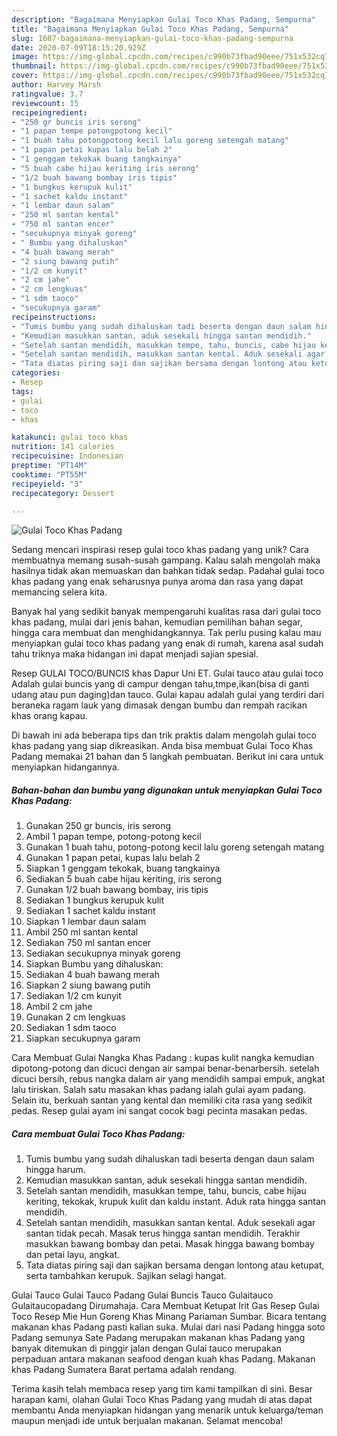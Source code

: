 ```yaml
---
description: "Bagaimana Menyiapkan Gulai Toco Khas Padang, Sempurna"
title: "Bagaimana Menyiapkan Gulai Toco Khas Padang, Sempurna"
slug: 1607-bagaimana-menyiapkan-gulai-toco-khas-padang-sempurna
date: 2020-07-09T18:15:20.929Z
image: https://img-global.cpcdn.com/recipes/c990b73fbad90eee/751x532cq70/gulai-toco-khas-padang-foto-resep-utama.jpg
thumbnail: https://img-global.cpcdn.com/recipes/c990b73fbad90eee/751x532cq70/gulai-toco-khas-padang-foto-resep-utama.jpg
cover: https://img-global.cpcdn.com/recipes/c990b73fbad90eee/751x532cq70/gulai-toco-khas-padang-foto-resep-utama.jpg
author: Harvey Marsh
ratingvalue: 3.7
reviewcount: 15
recipeingredient:
- "250 gr buncis iris serong"
- "1 papan tempe potongpotong kecil"
- "1 buah tahu potongpotong kecil lalu goreng setengah matang"
- "1 papan petai kupas lalu belah 2"
- "1 genggam tekokak buang tangkainya"
- "5 buah cabe hijau keriting iris serong"
- "1/2 buah bawang bombay iris tipis"
- "1 bungkus kerupuk kulit"
- "1 sachet kaldu instant"
- "1 lembar daun salam"
- "250 ml santan kental"
- "750 ml santan encer"
- "secukupnya minyak goreng"
- " Bumbu yang dihaluskan"
- "4 buah bawang merah"
- "2 siung bawang putih"
- "1/2 cm kunyit"
- "2 cm jahe"
- "2 cm lengkuas"
- "1 sdm taoco"
- "secukupnya garam"
recipeinstructions:
- "Tumis bumbu yang sudah dihaluskan tadi beserta dengan daun salam hingga harum."
- "Kemudian masukkan santan, aduk sesekali hingga santan mendidih."
- "Setelah santan mendidih, masukkan tempe, tahu, buncis, cabe hijau keriting, tekokak, krupuk kulit dan kaldu instant. Aduk rata hingga santan mendidih."
- "Setelah santan mendidih, masukkan santan kental. Aduk sesekali agar santan tidak pecah. Masak terus hingga santan mendidih. Terakhir masukkan bawang bombay dan petai. Masak hingga bawang bombay dan petai layu, angkat."
- "Tata diatas piring saji dan sajikan bersama dengan lontong atau ketupat, serta tambahkan kerupuk. Sajikan selagi hangat."
categories:
- Resep
tags:
- gulai
- toco
- khas

katakunci: gulai toco khas 
nutrition: 141 calories
recipecuisine: Indonesian
preptime: "PT14M"
cooktime: "PT55M"
recipeyield: "3"
recipecategory: Dessert

---
```



![Gulai Toco Khas Padang](https://img-global.cpcdn.com/recipes/c990b73fbad90eee/751x532cq70/gulai-toco-khas-padang-foto-resep-utama.jpg)

Sedang mencari inspirasi resep gulai toco khas padang yang unik? Cara membuatnya memang susah-susah gampang. Kalau salah mengolah maka hasilnya tidak akan memuaskan dan bahkan tidak sedap. Padahal gulai toco khas padang yang enak seharusnya punya aroma dan rasa yang dapat memancing selera kita.

Banyak hal yang sedikit banyak mempengaruhi kualitas rasa dari gulai toco khas padang, mulai dari jenis bahan, kemudian pemilihan bahan segar, hingga cara membuat dan menghidangkannya. Tak perlu pusing kalau mau menyiapkan gulai toco khas padang yang enak di rumah, karena asal sudah tahu triknya maka hidangan ini dapat menjadi sajian spesial.

Resep GULAI TOCO/BUNCIS khas Dapur Uni ET. Gulai tauco atau gulai toco Adalah gulai buncis yang di campur dengan tahu,tmpe,ikan(bisa di ganti udang atau pun daging)dan tauco. Gulai kapau adalah gulai yang terdiri dari beraneka ragam lauk yang dimasak dengan bumbu dan rempah racikan khas orang kapau.


Di bawah ini ada beberapa tips dan trik praktis dalam mengolah gulai toco khas padang yang siap dikreasikan. Anda bisa membuat Gulai Toco Khas Padang memakai 21 bahan dan 5 langkah pembuatan. Berikut ini cara untuk menyiapkan hidangannya.

<!--inarticleads1-->

##### Bahan-bahan dan bumbu yang digunakan untuk menyiapkan Gulai Toco Khas Padang:

1. Gunakan 250 gr buncis, iris serong
1. Ambil 1 papan tempe, potong-potong kecil
1. Gunakan 1 buah tahu, potong-potong kecil lalu goreng setengah matang
1. Gunakan 1 papan petai, kupas lalu belah 2
1. Siapkan 1 genggam tekokak, buang tangkainya
1. Sediakan 5 buah cabe hijau keriting, iris serong
1. Gunakan 1/2 buah bawang bombay, iris tipis
1. Sediakan 1 bungkus kerupuk kulit
1. Sediakan 1 sachet kaldu instant
1. Siapkan 1 lembar daun salam
1. Ambil 250 ml santan kental
1. Sediakan 750 ml santan encer
1. Sediakan secukupnya minyak goreng
1. Siapkan  Bumbu yang dihaluskan:
1. Sediakan 4 buah bawang merah
1. Siapkan 2 siung bawang putih
1. Sediakan 1/2 cm kunyit
1. Ambil 2 cm jahe
1. Gunakan 2 cm lengkuas
1. Sediakan 1 sdm taoco
1. Siapkan secukupnya garam


Cara Membuat Gulai Nangka Khas Padang : kupas kulit nangka kemudian dipotong-potong dan dicuci dengan air sampai benar-benarbersih. setelah dicuci bersih, rebus nangka dalam air yang mendidih sampai empuk, angkat lalu tiriskan. Salah satu masakan khas padang ialah gulai ayam padang. Selain itu, berkuah santan yang kental dan memiliki cita rasa yang sedikit pedas. Resep gulai ayam ini sangat cocok bagi pecinta masakan pedas. 

<!--inarticleads2-->

##### Cara membuat Gulai Toco Khas Padang:

1. Tumis bumbu yang sudah dihaluskan tadi beserta dengan daun salam hingga harum.
1. Kemudian masukkan santan, aduk sesekali hingga santan mendidih.
1. Setelah santan mendidih, masukkan tempe, tahu, buncis, cabe hijau keriting, tekokak, krupuk kulit dan kaldu instant. Aduk rata hingga santan mendidih.
1. Setelah santan mendidih, masukkan santan kental. Aduk sesekali agar santan tidak pecah. Masak terus hingga santan mendidih. Terakhir masukkan bawang bombay dan petai. Masak hingga bawang bombay dan petai layu, angkat.
1. Tata diatas piring saji dan sajikan bersama dengan lontong atau ketupat, serta tambahkan kerupuk. Sajikan selagi hangat.


Gulai Tauco Gulai Tauco Padang Gulai Buncis Tauco Gulaitauco Gulaitaucopadang Dirumahaja. Cara Membuat Ketupat Irit Gas Resep Gulai Toco Resep Mie Hun Goreng Khas Minang Pariaman Sumbar. Bicara tentang makanan khas Padang pasti kalian suka. Mulai dari nasi Padang hingga soto Padang semunya Sate Padang merupakan makanan khas Padang yang banyak ditemukan di pinggir jalan dengan Gulai tauco merupakan perpaduan antara makanan seafood dengan kuah khas Padang. Makanan khas Padang Sumatera Barat pertama adalah rendang. 

Terima kasih telah membaca resep yang tim kami tampilkan di sini. Besar harapan kami, olahan Gulai Toco Khas Padang yang mudah di atas dapat membantu Anda menyiapkan hidangan yang menarik untuk keluarga/teman maupun menjadi ide untuk berjualan makanan. Selamat mencoba!
